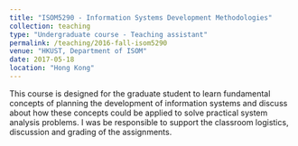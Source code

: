 ```yaml
---
title: "ISOM5290 - Information Systems Development Methodologies"
collection: teaching
type: "Undergraduate course - Teaching assistant"
permalink: /teaching/2016-fall-isom5290
venue: "HKUST, Department of ISOM"
date: 2017-05-18
location: "Hong Kong"
---
```


This course is designed for the graduate student to learn fundamental concepts of planning the development of information systems and discuss about how these concepts could be applied to solve practical system analysis problems. I was be responsible to support the classroom logistics, discussion and grading of the assignments.